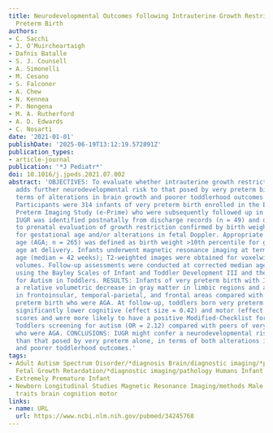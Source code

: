 ```yaml
---
title: Neurodevelopmental Outcomes following Intrauterine Growth Restriction and Very
  Preterm Birth
authors:
- C. Sacchi
- J. O'Muircheartaigh
- Dafnis Batalle
- S. J. Counsell
- A. Simonelli
- M. Cesano
- S. Falconer
- A. Chew
- N. Kennea
- P. Nongena
- M. A. Rutherford
- A. D. Edwards
- C. Nosarti
date: '2021-01-01'
publishDate: '2025-06-19T13:12:19.572891Z'
publication_types:
- article-journal
publication: '*J Pediatr*'
doi: 10.1016/j.jpeds.2021.07.002
abstract: 'OBJECTIVES: To evaluate whether intrauterine growth restriction (IUGR)
  adds further neurodevelopmental risk to that posed by very preterm birth alone in
  terms of alterations in brain growth and poorer toddlerhood outcomes. STUDY DESIGN:
  Participants were 314 infants of very preterm birth enrolled in the Evaluation of
  Preterm Imaging Study (e-Prime) who were subsequently followed up in toddlerhood.
  IUGR was identified postnatally from discharge records (n = 49) and defined according
  to prenatal evaluation of growth restriction confirmed by birth weight <10th percentile
  for gestational age and/or alterations in fetal Doppler. Appropriate for gestational
  age (AGA; n = 265) was defined as birth weight >10th percentile for gestational
  age at delivery. Infants underwent magnetic resonance imaging at term-equivalent
  age (median = 42 weeks); T2-weighted images were obtained for voxelwise gray matter
  volumes. Follow-up assessments were conducted at corrected median age of 22 months
  using the Bayley Scales of Infant and Toddler Development III and the Modified-Checklist
  for Autism in Toddlers. RESULTS: Infants of very preterm birth with IUGR displayed
  a relative volumetric decrease in gray matter in limbic regions and a relative increase
  in frontoinsular, temporal-parietal, and frontal areas compared with peers of very
  preterm birth who were AGA. At follow-up, toddlers born very preterm with IUGR had
  significantly lower cognitive (effect size = 0.42) and motor (effect size = 0.41)
  scores and were more likely to have a positive Modified-Checklist for Autism in
  Toddlers screening for autism (OR = 2.12) compared with peers of very preterm birth
  who were AGA. CONCLUSIONS: IUGR might confer a neurodevelopmental risk that is greater
  than that posed by very preterm alone, in terms of both alterations in brain growth
  and poorer toddlerhood outcomes.'
tags:
- Adult Autism Spectrum Disorder/*diagnosis Brain/diagnostic imaging/*pathology Female
  Fetal Growth Retardation/*diagnostic imaging/pathology Humans Infant Infant
- Extremely Premature Infant
- Newborn Longitudinal Studies Magnetic Resonance Imaging/methods Male Pregnancy autistic
  traits brain cognition motor
links:
- name: URL
  url: https://www.ncbi.nlm.nih.gov/pubmed/34245768
---
```

